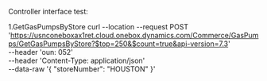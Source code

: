 
Controller interface test:

1.GetGasPumpsByStore
curl --location --request POST 'https://usnconeboxax1ret.cloud.onebox.dynamics.com/Commerce/GasPumps/GetGasPumpsByStore?$top=250&$count=true&api-version=7.3' \
--header 'oun: 052' \
--header 'Content-Type: application/json' \
--data-raw '{
    "storeNumber": "HOUSTON"
}'
